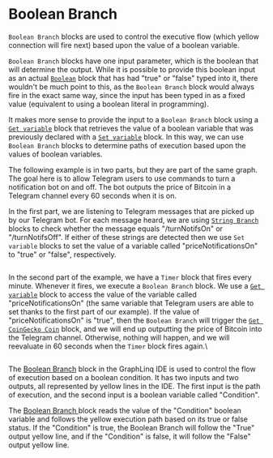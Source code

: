 # Boolean Branch

`Boolean Branch` blocks are used to control the executive flow (which yellow connection will fire next) based upon the value of a boolean variable.

`Boolean Branch` blocks have one input parameter, which is the boolean that will determine the output. While it is possible to provide this boolean input as an actual [`Boolean`](../base-variable/boolean.md) block that has had "true" or "false" typed into it, there wouldn't be much point to this, as the `Boolean Branch` block would always fire in the exact same way, since the input has been typed in as a fixed value (equivalent to using a boolean literal in programming).

It makes more sense to provide the input to a `Boolean Branch` block using a [`Get variable`](../base-variable/get-variable.md) block that retrieves the value of a boolean variable that was previously declared with a [`Set variable`](../base-variable/set-variable.md) block. In this way, we can use `Boolean Branch` blocks to determine paths of execution based upon the values of boolean variables.

The following example is in two parts, but they are part of the same graph. The goal here is to allow Telegram users to use commands to turn a notification bot on and off. The bot outputs the price of Bitcoin in a Telegram channel every 60 seconds when it is on.

In the first part, we are listening to Telegram messages that are picked up by our Telegram bot. For each message heard, we are using [`String Branch`](string-branch.md) blocks to check whether the message equals "/turnNotifsOn" or "/turnNotifsOff". If either of these strings are detected then we use `Set variable` blocks to set the value of a variable called "priceNotificationsOn" to "true" or "false", respectively.

<figure><img src="https://i.imgur.com/ZorTP01.png" alt=""><figcaption></figcaption></figure>

In the second part of the example, we have a `Timer` block that fires every minute. Whenever it fires, we execute a `Boolean Branch` block. We use a [`Get variable`](../base-variable/get-variable.md) block to access the value of the variable called "priceNotificationsOn" (the same variable that Telegram users are able to set thanks to the first part of our example). If the value of "priceNotificationsOn" is "true", then the `Boolean Branch` will trigger the [`Get CoinGecko Coin`](../../blocks-exchange/coingecko/get-coingecko-coin.md) block, and we will end up outputting the price of Bitcoin into the Telegram channel. Otherwise, nothing will happen, and we will reevaluate in 60 seconds when the `Timer` block fires again.\


<figure><img src="https://i.imgur.com/2OUFxLQ.png" alt=""><figcaption></figcaption></figure>

The [Boolean Branch](boolean-branch.md) block in the GraphLinq IDE is used to control the flow of execution based on a boolean condition. It has two inputs and two outputs, all represented by yellow lines in the IDE. The first input is the path of execution, and the second input is a boolean variable called "Condition".

The [Boolean Branch ](boolean-branch.md)block reads the value of the "Condition" boolean variable and follows the yellow execution path based on its true or false status. If the "Condition" is true, the Boolean Branch will follow the "True" output yellow line, and if the "Condition" is false, it will follow the "False" output yellow line.
